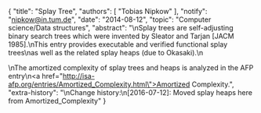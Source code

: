 {
    "title": "Splay Tree",
    "authors": [
        "Tobias Nipkow"
    ],
    "notify": "nipkow@in.tum.de",
    "date": "2014-08-12",
    "topic": "Computer science/Data structures",
    "abstract": "\nSplay trees are self-adjusting binary search trees which were invented by Sleator and Tarjan [JACM 1985].\nThis entry provides executable and verified functional splay trees\nas well as the related splay heaps (due to Okasaki).\n<p>\nThe amortized complexity of splay trees and heaps is analyzed in the AFP entry\n<a href=\"http://isa-afp.org/entries/Amortized_Complexity.html\">Amortized Complexity</a>.",
    "extra-history": "\nChange history:\n[2016-07-12]: Moved splay heaps here from Amortized_Complexity"
}
